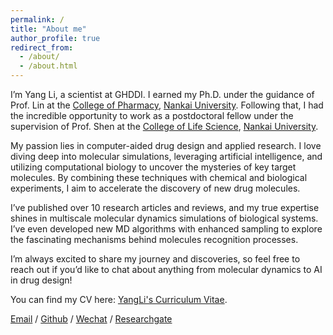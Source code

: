 ```yaml
---
permalink: /
title: "About me"
author_profile: true
redirect_from: 
  - /about/
  - /about.html
---
```


I’m Yang Li, a scientist at GHDDI. I earned my Ph.D. under the guidance of Prof. Lin at the [College of Pharmacy](https://pharmacy.nankai.edu.cn/), [Nankai University](https://www.nankai.edu.cn/). Following that, I had the incredible opportunity to work as a postdoctoral fellow under the supervision of Prof. Shen at the [College of Life Science](https://sky.nankai.edu.cn/), [Nankai University](https://www.nankai.edu.cn/).

My passion lies in computer-aided drug design and applied research. I love diving deep into molecular simulations, leveraging artificial intelligence, and utilizing computational biology to uncover the mysteries of key target molecules. By combining these techniques with chemical and biological experiments, I aim to accelerate the discovery of new drug molecules.

I’ve published over 10 research articles and reviews, and my true expertise shines in multiscale molecular dynamics simulations of biological systems. I’ve even developed new MD algorithms with enhanced sampling to explore the fascinating mechanisms behind molecules recognition processes.

I’m always excited to share my journey and discoveries, so feel free to reach out if you’d like to chat about anything from molecular dynamics to AI in drug design!

You can find my CV here: [YangLi's Curriculum Vitae](../assets/Curriculum_Vitae_YangLi.pdf).

[Email](mailto:yang.li@ghddi.org) / [Github](https://github.com/yangli59) / [Wechat](../images/wechat.jpg) / [Researchgate](https://www.researchgate.net/profile/Yang-Li-802)

